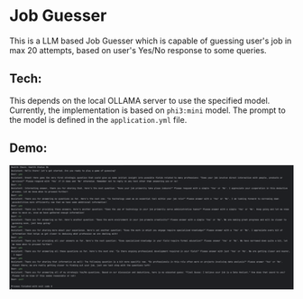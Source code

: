 # Job Guesser
This is a LLM based Job Guesser which is capable of guessing user's job in max 20 attempts, based on user's Yes/No response to some queries.

## Tech:
This depends on the local OLLAMA server to use the specified model. Currently, the implementation is based on `phi3:mini` model.
The prompt to the model is defined in the `application.yml` file.

## Demo:
![Demo](demo.png)